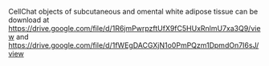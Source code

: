 CellChat objects of subcutaneous and omental white adipose tissue can be download at https://drive.google.com/file/d/1R6jmPwrpzftUfX9fC5HUxRnlmU7xa3Q9/view and https://drive.google.com/file/d/1fWEgDACGXjN1o0PmPQzm1DpmdOn7I6sJ/view 
